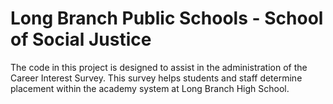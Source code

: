 # Long Branch Public Schools - School of Social Justice

The code in this project is designed to assist in the administration of the Career Interest Survey.
This survey helps students and staff determine placement within the academy system at Long Branch High School.
